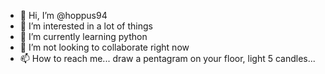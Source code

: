 - 👋 Hi, I’m @hoppus94
- 👀 I’m interested in a lot of things
- 🌱 I’m currently learning python
- 💞️ I’m not looking to collaborate right now
- 📫 How to reach me... draw a pentagram on your floor, light 5 candles...

<!---
hoppus94/hoppus94 is a ✨ special ✨ repository because its `README.md` (this file) appears on your GitHub profile.
You can click the Preview link to take a look at your changes.
--->
